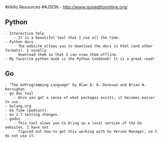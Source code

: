 #Hello Resources
##JSON
    - http://www.jsoneditoronline.org/

## Python
	- Interactive help
		- It is a beautiful tool that I use all the time.
	- Python docs
		- The website allows you to download the docs in html (and other formats). I usually
		  download them so that I can view them offline.
    - My favorite python book is the Python Cookbook! It is a great read!

## Go
	- "The GoProgramming Language" by Alan A. A. Donovan and Brian W. Kernighan
	- go doc tool
		- Once you get a sense of what packages exists, it becomes easier to use.
	- Golang.org
	- Go Time (podcast)
	- Go 1.7 testing changes.
	- godoc
		- This tool alows you to bring up a local version of the Go websites. I have not
		  figured out how to get this working with Go Verson Manager, so I do not use it.
